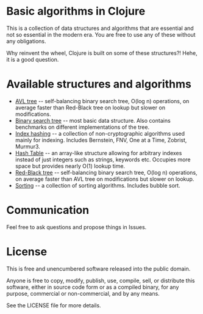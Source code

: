 # Basic algorithms in Clojure

This is a collection of data structures and algorithms that are essential and
not so essential in the modern era. You are free to use any of these without
any obligations.

Why reinvent the wheel, Clojure is built on some of these structures?! Hehe, it is a good question.

# Available structures and algorithms

- [AVL tree][1] -- self-balancing binary search tree, O(log n) operations, on
  average faster than Red-Black tree on lookup but slower on modifications.
- [Binary search tree][2] -- most basic data structure. Also contains
  benchmarks on different implementations of the tree.
- [Index hashing][4] -- a collection of non-cryptographic algorithms used
  mainly for indexing. Includes Bernstein, FNV, One at a Time, Zobrist,
  Murmur3.
- [Hash Table][5] -- an array-like structure allowing for arbitrary indexes
  instead of just integers such as strings, keywords etc. Occupies more space
  but provides nearly O(1) lookup time.
- [Red-Black tree][3] -- self-balancing binary search tree, O(log n)
  operations, on average faster than AVL tree on modifications but slower on
  lookup.
- [Sorting][6] -- a collection of sorting algorithms. Includes bubble sort.

[1]: https://github.com/greenfork/clj-basic-algorithms/blob/master/src/clj_basic_algorithms/AVL_tree
[2]: https://github.com/greenfork/clj-basic-algorithms/tree/master/src/clj_basic_algorithms/binary_search_tree
[3]: https://github.com/greenfork/clj-basic-algorithms/tree/master/src/clj_basic_algorithms/redblack_tree
[4]: https://github.com/greenfork/clj-basic-algorithms/tree/master/src/clj_basic_algorithms/index_hashing
[5]: https://github.com/greenfork/clj-basic-algorithms/tree/master/src/clj_basic_algorithms/hash_table
[6]: https://github.com/greenfork/clj-basic-algorithms/tree/master/src/clj_basic_algorithms/sorting

# Communication

Feel free to ask questions and propose things in Issues.

# License

This is free and unencumbered software released into the public domain.

Anyone is free to copy, modify, publish, use, compile, sell, or distribute
this software, either in source code form or as a compiled binary, for any
purpose, commercial or non-commercial, and by any means.

See the LICENSE file for more details.
